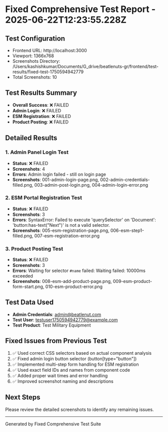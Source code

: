 
# Fixed Comprehensive Test Report - 2025-06-22T12:23:55.228Z

## Test Configuration
- Frontend URL: http://localhost:3000
- Viewport: 1366x768
- Screenshots Directory: /Users/kashishkumar/Documents/G_drive/beatlenuts-gr/frontend/test-results/fixed-test-1750594942779
- Total Screenshots: 10

## Test Results Summary
- **Overall Success**: ❌ FAILED
- **Admin Login**: ❌ FAILED
- **ESM Registration**: ❌ FAILED
- **Product Posting**: ❌ FAILED

## Detailed Results

### 1. Admin Panel Login Test
- **Status**: ❌ FAILED
- **Screenshots**: 4
- **Errors**: Admin login failed - still on login page
- **Screenshots**: 001-admin-login-page.png, 002-admin-credentials-filled.png, 003-admin-post-login.png, 004-admin-login-error.png

### 2. ESM Portal Registration Test
- **Status**: ❌ FAILED
- **Screenshots**: 3
- **Errors**: SyntaxError: Failed to execute 'querySelector' on 'Document': 'button:has-text("Next")' is not a valid selector.
- **Screenshots**: 005-esm-registration-page.png, 006-esm-step1-filled.png, 007-esm-registration-error.png

### 3. Product Posting Test
- **Status**: ❌ FAILED
- **Screenshots**: 3
- **Errors**: Waiting for selector `#name` failed: Waiting failed: 10000ms exceeded
- **Screenshots**: 008-esm-add-product-page.png, 009-esm-product-form-start.png, 010-esm-product-error.png

## Test Data Used
- **Admin Credentials**: admin@beatlenut.com
- **Test User**: testuser1750594942779@example.com
- **Test Product**: Test Military Equipment

## Fixed Issues from Previous Test
1. ✅ Used correct CSS selectors based on actual component analysis
2. ✅ Fixed admin login button selector (button[type="button"])
3. ✅ Implemented multi-step form handling for ESM registration
4. ✅ Used exact field IDs and names from component code
5. ✅ Added proper wait times and error handling
6. ✅ Improved screenshot naming and descriptions

## Next Steps
Please review the detailed screenshots to identify any remaining issues.

---
Generated by Fixed Comprehensive Test Suite
